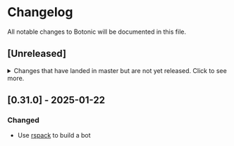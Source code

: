 # Changelog

All notable changes to Botonic will be documented in this file.

## [Unreleased]

<details>
  <summary>
    Changes that have landed in master but are not yet released.
    Click to see more.
  </summary>
  
## [0.31.x] - 2025-mm-dd

### Added

### Changed

### Fixed

</details>

## [0.31.0] - 2025-01-22

### Changed

- Use [rspack](https://github.com/hubtype/botonic/pull/2968) to build a bot
